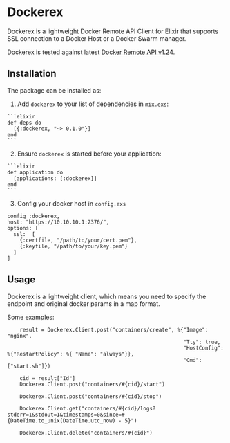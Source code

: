 # Dockerex

Dockerex is a lightweight Docker Remote API Client for Elixir that supports SSL connection to a Docker Host or a Docker Swarm manager.

 Dockerex is tested against latest [Docker Remote API v1.24](https://docs.docker.com/engine/reference/api/docker_remote_api_v1.24/).
 
## Installation

The package can be installed as:

  1. Add `dockerex` to your list of dependencies in `mix.exs`:

    ```elixir
    def deps do
      [{:dockerex, "~> 0.1.0"}]
    end
    ```

  2. Ensure `dockerex` is started before your application:

    ```elixir
    def application do
      [applications: [:dockerex]]
    end
    ```
  
  3. Config your docker host in `config.exs`
  
  ```
  config :dockerex,
  host: "https://10.10.10.1:2376/",
  options: [
    ssl:  [
      {:certfile, "/path/to/your/cert.pem"},
      {:keyfile, "/path/to/your/key.pem"}
    ]
  ]
  ```
  
## Usage
 Dockerex is a lightweight client, which means you need to specify the endpoint and original docker params in a map format.

 Some examples:


```
    result = Dockerex.Client.post("containers/create", %{"Image": "nginx",
                                                         "Tty": true,
                                                         "HostConfig": %{"RestartPolicy": %{ "Name": "always"}},
                                                         "Cmd": ["start.sh"]})

    cid = result["Id"]
    Dockerex.Client.post("containers/#{cid}/start")
    
    Dockerex.Client.post("containers/#{cid}/stop")
    
    Dockerex.Client.get("containers/#{cid}/logs?stderr=1&stdout=1&timestamps=0&since=#{DateTime.to_unix(DateTime.utc_now) - 5}")
    
    Dockerex.Client.delete("containers/#{cid}")
```


